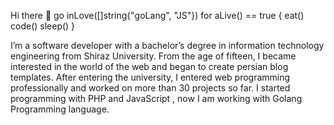  Hi there 👋
go inLove([]string{"goLang", "JS"})
for aLive() == true {
  eat()
  code()
  sleep()
}

I’m a software developer with a bachelor’s degree in information technology engineering from Shiraz University.
From the age of fifteen, I became interested in the world of the web and began to create persian blog templates. After entering the university, I entered web programming professionally and worked on more than 30 projects so far.
I started programming with PHP and JavaScript , now I am working with Golang Programming language.






